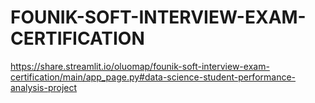 # FOUNIK-SOFT-INTERVIEW-EXAM-CERTIFICATION
https://share.streamlit.io/oluomap/founik-soft-interview-exam-certification/main/app_page.py#data-science-student-performance-analysis-project
